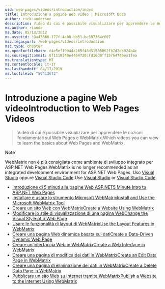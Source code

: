 ```yaml
---
uid: web-pages/videos/introduction/index
title: Introduzione a pagine Web video | Microsoft Docs
author: rick-anderson
description: Video di cui è possibile visualizzare per apprendere le nozioni fondamentali sul Web Pages e WebMatrix.
ms.author: riande
ms.date: 05/18/2012
ms.assetid: b8a43660-177f-4a00-bb51-be887364c607
msc.legacyurl: /web-pages/videos/introduction
msc.type: chapter
ms.openlocfilehash: d4e5ef19044a265f48d51586062fb7d2dc024b4c
ms.sourcegitcommit: 0f1119340e4464720cfd16d0ff15764746ea1fea
ms.translationtype: MT
ms.contentlocale: it-IT
ms.lasthandoff: 04/17/2019
ms.locfileid: "59413672"
---
```

# <a name="introduction-to-web-pages-videos"></a><span data-ttu-id="14ea2-103">Introduzione a pagine Web video</span><span class="sxs-lookup"><span data-stu-id="14ea2-103">Introduction to Web Pages Videos</span></span>

> <span data-ttu-id="14ea2-104">Video di cui è possibile visualizzare per apprendere le nozioni fondamentali sul Web Pages e WebMatrix.</span><span class="sxs-lookup"><span data-stu-id="14ea2-104">Which videos you can view to learn the basics about Web Pages and WebMatrix.</span></span>

> [!NOTE] 
> <span data-ttu-id="14ea2-105">WebMatrix non è più consigliata come ambiente di sviluppo integrato per ASP.NET Web Pages.</span><span class="sxs-lookup"><span data-stu-id="14ea2-105">WebMatrix is no longer recommended as an integrated development environment for ASP.NET Web Pages.</span></span> <span data-ttu-id="14ea2-106">Uso [Visual Studio](xref:aspnet/web-pages/overview/getting-started/program-asp-net-web-pages-in-visual-studio) oppure [Visual Studio Code](https://code.visualstudio.com/).</span><span class="sxs-lookup"><span data-stu-id="14ea2-106">Use [Visual Studio](xref:aspnet/web-pages/overview/getting-started/program-asp-net-web-pages-in-visual-studio) or [Visual Studio Code](https://code.visualstudio.com/).</span></span>


- [<span data-ttu-id="14ea2-107">Introduzione di 5 minuti alle pagine Web ASP.NET</span><span class="sxs-lookup"><span data-stu-id="14ea2-107">5 Minute Intro to ASP.NET Web Pages</span></span>](5-minute-introduction-to-aspnet-web-pages.md)
- [<span data-ttu-id="14ea2-108">Installare e usare lo strumento Microsoft WebMatrix</span><span class="sxs-lookup"><span data-stu-id="14ea2-108">Install and Use the Microsoft WebMatrix Tool</span></span>](install-and-use-the-microsoft-webmatrix-tool.md)
- [<span data-ttu-id="14ea2-109">Creare un sito Web con WebMatrix</span><span class="sxs-lookup"><span data-stu-id="14ea2-109">Create a Website Using WebMatrix</span></span>](create-a-website-using-webmatrix.md)
- [<span data-ttu-id="14ea2-110">Modificare lo stile di visualizzazione di una pagina Web</span><span class="sxs-lookup"><span data-stu-id="14ea2-110">Change the Visual Style of a Web Page</span></span>](change-the-visual-style-of-a-web-page.md)
- [<span data-ttu-id="14ea2-111">Usare le funzionalità di layout di WebMatrix</span><span class="sxs-lookup"><span data-stu-id="14ea2-111">Use the Layout Features in WebMatrix</span></span>](use-the-layout-features-in-webmatrix.md)
- [<span data-ttu-id="14ea2-112">Creare una pagina Web dinamica basata sui dati</span><span class="sxs-lookup"><span data-stu-id="14ea2-112">Create a Data-Driven Dynamic Web Page</span></span>](create-a-data-driven-dynamic-web-page.md)
- [<span data-ttu-id="14ea2-113">Creare un'interfaccia Web in WebMatrix</span><span class="sxs-lookup"><span data-stu-id="14ea2-113">Create a Web Interface in WebMatrix</span></span>](create-a-web-interface-in-webmatrix.md)
- [<span data-ttu-id="14ea2-114">Creare una pagina di modifica dei dati in WebMatrix</span><span class="sxs-lookup"><span data-stu-id="14ea2-114">Create an Edit Data Page in WebMatrix</span></span>](create-an-edit-data-page-in-webmatrix.md)
- [<span data-ttu-id="14ea2-115">Creare una pagina di eliminazione dei dati in WebMatrix</span><span class="sxs-lookup"><span data-stu-id="14ea2-115">Create a Delete Data Page in WebMatrix</span></span>](create-a-delete-data-page-in-webmatrix.md)
- [<span data-ttu-id="14ea2-116">Pubblicare un sito Web su Internet tramite WebMatrix</span><span class="sxs-lookup"><span data-stu-id="14ea2-116">Publish a Website to the Internet Using WebMatrix</span></span>](publish-a-website-to-the-internet-using-webmatrix.md)
